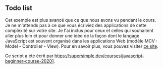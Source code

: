 ## Todo list 
Cet exemple est plus avancé que ce que nous avons vu pendant le cours. Je ne m'attends pas à ce que vous écriviez des applications de cette complexité sur votre site. 
Je l'ai inclus pour ceux et celles qui souhaitent aller plus loin et pour donner une idée de la façon dont le langage JavaScript est souvent organisé dans les applications Web (modèle MCV : Model - Controller - View).
Pour en savoir plus, vous pouvez visiter [ce site](https://www.freecodecamp.org/news/the-model-view-controller-pattern-mvc-architecture-and-frameworks-explained/).

Ce script a été écrit par https://supersimple.dev/courses/javascript-beginner-course-20201.